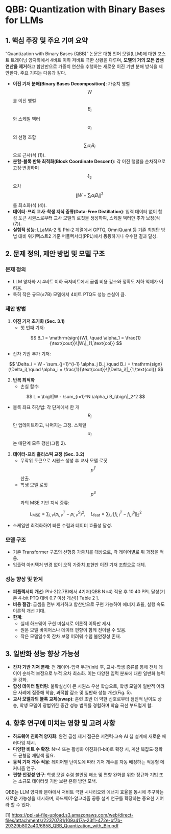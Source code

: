 # QBB: Quantization with Binary Bases for LLMs

## 1. 핵심 주장 및 주요 기여 요약  
“Quantization with Binary Bases (QBB)” 논문은 대형 언어 모델(LLM)에 대한 포스트 트레이닝 양자화에서 4비트 이하 저비트 극한 상황을 다루며, **모델의 거의 모든 곱셈 연산을 제거**하고 합산만으로 가중치 연산을 수행하는 새로운 이진 기반 분해 방식을 제안한다. 주요 기여는 다음과 같다.  
- **이진 기저 분해(Binary Bases Decomposition)**: 가중치 행렬 $$W$$를 이진 행렬 $$B_i$$와 스케일 벡터 $$\alpha_i$$의 선형 조합 $$\sum_i \alpha_i B_i$$으로 근사(식 (1)).  
- **분할-블록 반복 최적화(Block Coordinate Descent)**: 각 이진 행렬을 순차적으로 고정·변경하며 $$\ell_2$$ 오차 $$\|W - \sum_i \alpha_i B_i\|^2$$를 최소화(식 (4)).  
- **데이터-프리 교사-학생 지식 증류(Data-Free Distillation)**: 입력 데이터 없이 합성 토큰 시퀀스로부터 교사 모델의 로짓을 생성하여, 스케일 벡터만 추가 보정(식 (7)).  
- **실험적 성능**: LLaMA-2 및 Phi-2 계열에서 GPTQ, OmniQuant 등 기존 최첨단 방법 대비 위키텍스트2 기준 퍼플렉서티(PPL)에서 동등하거나 우수한 결과 달성.  

## 2. 문제 정의, 제안 방법 및 모델 구조  
### 문제 정의  
- LLM 양자화 시 4비트 이하 극저비트에서 곱셈 비용 감소와 정확도 저하 억제가 어려움.  
- 특히 작은 규모(≤7B) 모델에서 4비트 PTQ도 성능 손실이 큼.  

### 제안 방법  
1. **이진 기저 초기화 (Sec. 3.1)**  
   - 첫 번째 기저:  

$$
       B_1 = \mathrm{sign}(W), \quad
       \alpha_1 = \frac{1}{\text{cout}}\|W\|_{1,\text{col}}
     $$  
   
   - 잔차 기반 추가 기저:  

$$
       \Delta_i = W - \sum_{j=1}^{i-1} \alpha_j B_j,\quad
       B_i = \mathrm{sign}(\Delta_i),\quad
       \alpha_i = \frac{1}{\text{cout}}\|\Delta_i\|_{1,\text{col}}
     $$  

2. **반복 최적화**  
   - 손실 함수:  

$$
       L = \bigl\|W - \sum_{i=1}^N \alpha_i B_i\bigr\|_2^2
     $$  
   
   - 블록 좌표 하강법: 각 단계에서 한 개 $$B_i$$만 업데이트하고, 나머지는 고정. 스케일 $$\alpha_i$$는 매단계 모두 갱신(그림 2).  

3. **데이터-프리 홀리스틱 교정 (Sec. 3.2)**  
   - 무작위 토큰으로 시퀀스 생성 후 교사 모델 로짓 $$p^T$$ 산출.  
   - 학생 모델 로짓 $$p^S$$과의 MSE 기반 지식 증류:  

$$
       L_{\text{MSE}} = \sum_{i,v}(p^T_{i,v} - p^S_{i,v})^2,\quad
       L_{\text{feat}} = \sum_{l,i}\|f^T_{i,l} - f^S_{i,l}\|_2^2
     $$  
   
   - 스케일만 최적화하여 빠른 수렴과 데이터 효율성 달성.  

### 모델 구조  
- 기존 Transformer 구조의 선형층 가중치를 대상으로, 각 레이어별로 위 과정을 적용.  
- 입출력 아키텍처 변경 없이 오직 가중치 표현만 이진 기저 조합으로 대체.  

### 성능 향상 및 한계  
- **퍼플렉서티 개선**: Phi-2(2.7B)에서 4기저(QBB N=4) 적용 후 10.40 PPL 달성(기존 4-bit PTQ 대비 0.7 이상 개선)[ Table 2 ].  
- **비용 절감**: 곱셈을 전부 제거하고 합산만으로 구현 가능하여 에너지 효율, 실행 속도 이론적 개선 기대.  
- **한계**:  
  - 실제 하드웨어 구현 미실시로 이론적 이득만 제시.  
  - 원본 모델 바이어스나 데이터 편향이 함께 전이될 수 있음.  
  - 작은 모델일수록 잔차 보정 어려워 수렴 불안정성 존재.  

## 3. 일반화 성능 향상 가능성  
- **잔차 기반 기저 분해**: 전 레이어-입력 무관(init) 후, 교사-학생 증류를 통해 전체 레이어 순차적 보정으로 누적 오차 최소화. 이는 다양한 입력 분포에 대한 일반화 능력을 강화.  
- **합성 데이터 필터링**: 불확실성이 큰 시퀀스 우선 학습으로, 학생 모델이 일반적 어려운 사례에 집중해 학습, 과적합 감소 및 일반화 성능 개선(Fig. 5).  
- **교사 모델과의 블록 교체(swap)**: 훈련 초반 더 약한 신호로부터 점진적 난이도 상승, 학생 모델이 광범위한 중간 성능 범위를 경험하며 학습 곡선 부드럽게 함.  

## 4. 향후 연구에 미치는 영향 및 고려 사항  
- **하드웨어 친화적 양자화**: 완전 곱셈 제거 접근은 저전력·고속 AI 칩 설계에 새로운 패러다임 제시.  
- **다양한 비트 수 확장**: N>4 또는 활성화 이진화(1-bit)로 확장 시, 계산 복잡도·정확도 균형점 재탐색 필요.  
- **동적 기저 개수 적응**: 레이어별 난이도에 따라 기저 개수를 자동 배정하는 적응형 메커니즘 연구.  
- **편향·안정성 연구**: 학생 모델 수렴 불안정 해소 및 편향 완화를 위한 정규화 기법 또는 소규모 데이터셋 기반 보완 훈련 방안 모색.  

QBB는 LLM 양자화 분야에서 저비트 극한 시나리오와 에너지 효율을 동시에 추구하는 새로운 가능성을 제시하며, 하드웨어-알고리즘 공동 설계 연구를 확장하는 중요한 기여라 할 수 있다.

[1] https://ppl-ai-file-upload.s3.amazonaws.com/web/direct-files/attachments/22370781/109a417a-23f1-472e-bf7b-29329b802a40/6858_QBB_Quantization_with_Bin.pdf
